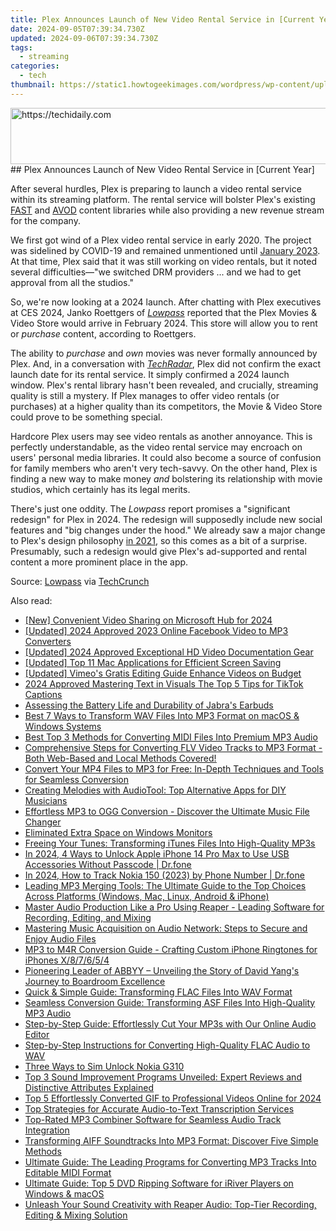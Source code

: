 ```yaml
---
title: Plex Announces Launch of New Video Rental Service in [Current Year]
date: 2024-09-05T07:39:34.730Z
updated: 2024-09-06T07:39:34.730Z
tags:
  - streaming
categories:
  - tech
thumbnail: https://static1.howtogeekimages.com/wordpress/wp-content/uploads/2024/01/52759963955_d9cb416ec6_o.jpg
---
```


<!-- affiliate ads begin -->
<a href="https://appsumo.8odi.net/c/5597632/2030370/7443" target="_top" id="2030370">
  <img src="//a.impactradius-go.com/display-ad/7443-2030370" border="0" alt="https://techidaily.com" width="728" height="90"/>
</a>
<img height="0" width="0" src="https://appsumo.8odi.net/i/5597632/2030370/7443" style="position:absolute;visibility:hidden;" border="0" />
<!-- affiliate ads end -->
## Plex Announces Launch of New Video Rental Service in [Current Year]

After several hurdles, Plex is preparing to launch a video rental service within its streaming platform. The rental service will bolster Plex's existing [FAST](https://review-topics.techidaily.com/in-2024-how-to-change-netflix-location-to-get-more-country-version-on-realme-narzo-60-5g-drfone-by-drfone-virtual-android/) and [AVOD](https://fox-that.techidaily.com/1721474415172-solving-uneven-sound-discover-how-to-fix-when-one-airpod-is-louder/) content libraries while also providing a new revenue stream for the company.

 We first got wind of a Plex video rental service in early 2020\. The project was sidelined by COVID-19 and remained unmentioned until [January 2023](https://techcrunch.com/2023/01/05/streamer-plex-finally-ready-to-launch-a-tv-and-movie-rentals-marketplace/). At that time, Plex said that it was still working on video rentals, but it noted several difficulties—"we switched DRM providers ... and we had to get approval from all the studios."

 So, we're now looking at a 2024 launch. After chatting with Plex executives at CES 2024, Janko Roettgers of _[Lowpass](https://www.lowpass.cc/p/plex-store-movies-tv-shows-tvod-vod)_ reported that the Plex Movies & Video Store would arrive in February 2024\. This store will allow you to rent or _purchase_ content, according to Roettgers.

 The ability to _purchase_ and _own_ movies was never formally announced by Plex. And, in a conversation with _[TechRadar](https://techcrunch.com/2024/01/19/plex-confirms-plan-to-launch-tv-and-movie-rentals-next-month/)_, Plex did not confirm the exact launch date for its rental service. It simply confirmed a 2024 launch window. Plex's rental library hasn't been revealed, and crucially, streaming quality is still a mystery. If Plex manages to offer video rentals (or purchases) at a higher quality than its competitors, the Movie & Video Store could prove to be something special.

 Hardcore Plex users may see video rentals as another annoyance. This is perfectly understandable, as the video rental service may encroach on users' personal media libraries. It could also become a source of confusion for family members who aren't very tech-savvy. On the other hand, Plex is finding a new way to make money _and_ bolstering its relationship with movie studios, which certainly has its legal merits.

 There's just one oddity. The _Lowpass_ report promises a "significant redesign" for Plex in 2024\. The redesign will supposedly include new social features and "big changes under the hood." We already saw a major change to Plex's design philosophy [in 2021](https://youtube-clips.techidaily.com/initiate-investment-cost-effective-youtube-monetization-options/), so this comes as a bit of a surprise. Presumably, such a redesign would give Plex's ad-supported and rental content a more prominent place in the app.

 Source: [Lowpass](https://www.lowpass.cc/p/plex-store-movies-tv-shows-tvod-vod) via [TechCrunch](https://techcrunch.com/2024/01/19/plex-confirms-plan-to-launch-tv-and-movie-rentals-next-month/)

<ins class="adsbygoogle"
     style="display:block"
     data-ad-format="autorelaxed"
     data-ad-client="ca-pub-7571918770474297"
     data-ad-slot="1223367746"></ins>



<ins class="adsbygoogle"
     style="display:block"
     data-ad-client="ca-pub-7571918770474297"
     data-ad-slot="8358498916"
     data-ad-format="auto"
     data-full-width-responsive="true"></ins>

<span class="atpl-alsoreadstyle">Also read:</span>
<div><ul>
<li><a href="https://video-capture.techidaily.com/new-convenient-video-sharing-on-microsoft-hub-for-2024/"><u>[New] Convenient Video Sharing on Microsoft Hub for 2024</u></a></li>
<li><a href="https://facebook-videos.techidaily.com/updated-2024-approved-2023-online-facebook-video-to-mp3-converters/"><u>[Updated] 2024 Approved  2023 Online Facebook Video to MP3 Converters</u></a></li>
<li><a href="https://visual-screen-recording.techidaily.com/updated-2024-approved-exceptional-hd-video-documentation-gear/"><u>[Updated] 2024 Approved  Exceptional HD Video Documentation Gear</u></a></li>
<li><a href="https://video-screen-grab.techidaily.com/updated-top-11-mac-applications-for-efficient-screen-saving/"><u>[Updated] Top 11 Mac Applications for Efficient Screen Saving</u></a></li>
<li><a href="https://vimeo-videos.techidaily.com/updated-vimeos-gratis-editing-guide-enhance-videos-on-budget/"><u>[Updated] Vimeo's Gratis Editing Guide  Enhance Videos on Budget</u></a></li>
<li><a href="https://tiktok-clips.techidaily.com/2024-approved-mastering-text-in-visuals-the-top-5-tips-for-tiktok-captions/"><u>2024 Approved  Mastering Text in Visuals  The Top 5 Tips for TikTok Captions</u></a></li>
<li><a href="https://buynow-reviews.techidaily.com/assessing-the-battery-life-and-durability-of-jabras-earbuds/"><u>Assessing the Battery Life and Durability of Jabra's Earbuds</u></a></li>
<li><a href="https://media-tips.techidaily.com/best-7-ways-to-transform-wav-files-into-mp3-format-on-macos-and-windows-systems/"><u>Best 7 Ways to Transform WAV Files Into MP3 Format on macOS & Windows Systems</u></a></li>
<li><a href="https://media-tips.techidaily.com/best-top-3-methods-for-converting-midi-files-into-premium-mp3-audio/"><u>Best Top 3 Methods for Converting MIDI Files Into Premium MP3 Audio</u></a></li>
<li><a href="https://media-tips.techidaily.com/1723620208512-comprehensive-steps-for-converting-flv-video-tracks-to-mp3-format-both-web-based-and-local-methods-covered/"><u>Comprehensive Steps for Converting FLV Video Tracks to MP3 Format - Both Web-Based and Local Methods Covered!</u></a></li>
<li><a href="https://media-tips.techidaily.com/convert-your-mp4-files-to-mp3-for-free-in-depth-techniques-and-tools-for-seamless-conversion/"><u>Convert Your MP4 Files to MP3 for Free: In-Depth Techniques and Tools for Seamless Conversion</u></a></li>
<li><a href="https://media-tips.techidaily.com/creating-melodies-with-audiotool-top-alternative-apps-for-diy-musicians/"><u>Creating Melodies with AudioTool: Top Alternative Apps for DIY Musicians</u></a></li>
<li><a href="https://media-tips.techidaily.com/1723620208666-effortless-mp3-to-ogg-conversion-discover-the-ultimate-music-file-changer/"><u>Effortless MP3 to OGG Conversion - Discover the Ultimate Music File Changer</u></a></li>
<li><a href="https://network-issues.techidaily.com/eliminated-extra-space-on-windows-monitors/"><u>Eliminated Extra Space on Windows Monitors</u></a></li>
<li><a href="https://media-tips.techidaily.com/freeing-your-tunes-transforming-itunes-files-into-high-quality-mp3s/"><u>Freeing Your Tunes: Transforming iTunes Files Into High-Quality MP3s</u></a></li>
<li><a href="https://iphone-unlock.techidaily.com/in-2024-4-ways-to-unlock-apple-iphone-14-pro-max-to-use-usb-accessories-without-passcode-drfone-by-drfone-ios/"><u>In 2024, 4 Ways to Unlock Apple iPhone 14 Pro Max to Use USB Accessories Without Passcode | Dr.fone</u></a></li>
<li><a href="https://android-location-track.techidaily.com/in-2024-how-to-track-nokia-150-2023-by-phone-number-drfone-by-drfone-virtual-android/"><u>In 2024, How to Track Nokia 150 (2023) by Phone Number | Dr.fone</u></a></li>
<li><a href="https://media-tips.techidaily.com/leading-mp3-merging-tools-the-ultimate-guide-to-the-top-choices-across-platforms-windows-mac-linux-android-and-iphone/"><u>Leading MP3 Merging Tools: The Ultimate Guide to the Top Choices Across Platforms (Windows, Mac, Linux, Android & iPhone)</u></a></li>
<li><a href="https://media-tips.techidaily.com/master-audio-production-like-a-pro-using-reaper-leading-software-for-recording-editing-and-mixing/"><u>Master Audio Production Like a Pro Using Reaper - Leading Software for Recording, Editing, and Mixing</u></a></li>
<li><a href="https://media-tips.techidaily.com/mastering-music-acquisition-on-audio-network-steps-to-secure-and-enjoy-audio-files/"><u>Mastering Music Acquisition on Audio Network: Steps to Secure and Enjoy Audio Files</u></a></li>
<li><a href="https://media-tips.techidaily.com/mp3-to-m4r-conversion-guide-crafting-custom-iphone-ringtones-for-iphones-x87654/"><u>MP3 to M4R Conversion Guide - Crafting Custom iPhone Ringtones for iPhones X/8/7/6/5/4</u></a></li>
<li><a href="https://techtrends.techidaily.com/pioneering-leader-of-abbyy-unveiling-the-story-of-david-yangs-journey-to-boardroom-excellence/"><u>Pioneering Leader of ABBYY – Unveiling the Story of David Yang's Journey to Boardroom Excellence</u></a></li>
<li><a href="https://media-tips.techidaily.com/quick-and-simple-guide-transforming-flac-files-into-wav-format/"><u>Quick & Simple Guide: Transforming FLAC Files Into WAV Format</u></a></li>
<li><a href="https://media-tips.techidaily.com/seamless-conversion-guide-transforming-asf-files-into-high-quality-mp3-audio/"><u>Seamless Conversion Guide: Transforming ASF Files Into High-Quality MP3 Audio</u></a></li>
<li><a href="https://media-tips.techidaily.com/step-by-step-guide-effortlessly-cut-your-mp3s-with-our-online-audio-editor/"><u>Step-by-Step Guide: Effortlessly Cut Your MP3s with Our Online Audio Editor</u></a></li>
<li><a href="https://media-tips.techidaily.com/step-by-step-instructions-for-converting-high-quality-flac-audio-to-wav/"><u>Step-by-Step Instructions for Converting High-Quality FLAC Audio to WAV</u></a></li>
<li><a href="https://sim-unlock.techidaily.com/three-ways-to-sim-unlock-nokia-g310-by-drfone-android/"><u>Three Ways to Sim Unlock Nokia G310</u></a></li>
<li><a href="https://media-tips.techidaily.com/top-3-sound-improvement-programs-unveiled-expert-reviews-and-distinctive-attributes-explained/"><u>Top 3 Sound Improvement Programs Unveiled: Expert Reviews and Distinctive Attributes Explained</u></a></li>
<li><a href="https://some-skills.techidaily.com/top-5-effortlessly-converted-gif-to-professional-videos-online-for-2024/"><u>Top 5 Effortlessly Converted  GIF to Professional Videos Online for 2024</u></a></li>
<li><a href="https://media-tips.techidaily.com/top-strategies-for-accurate-audio-to-text-transcription-services/"><u>Top Strategies for Accurate Audio-to-Text Transcription Services</u></a></li>
<li><a href="https://media-tips.techidaily.com/top-rated-mp3-combiner-software-for-seamless-audio-track-integration/"><u>Top-Rated MP3 Combiner Software for Seamless Audio Track Integration</u></a></li>
<li><a href="https://media-tips.techidaily.com/transforming-aiff-soundtracks-into-mp3-format-discover-five-simple-methods/"><u>Transforming AIFF Soundtracks Into MP3 Format: Discover Five Simple Methods</u></a></li>
<li><a href="https://media-tips.techidaily.com/ultimate-guide-the-leading-programs-for-converting-mp3-tracks-into-editable-midi-format/"><u>Ultimate Guide: The Leading Programs for Converting MP3 Tracks Into Editable MIDI Format</u></a></li>
<li><a href="https://media-tips.techidaily.com/ultimate-guide-top-5-dvd-ripping-software-for-iriver-players-on-windows-and-macos/"><u>Ultimate Guide: Top 5 DVD Ripping Software for iRiver Players on Windows & macOS</u></a></li>
<li><a href="https://media-tips.techidaily.com/unleash-your-sound-creativity-with-reaper-audio-top-tier-recording-editing-and-mixing-solution/"><u>Unleash Your Sound Creativity with Reaper Audio: Top-Tier Recording, Editing & Mixing Solution</u></a></li>
</ul></div>
